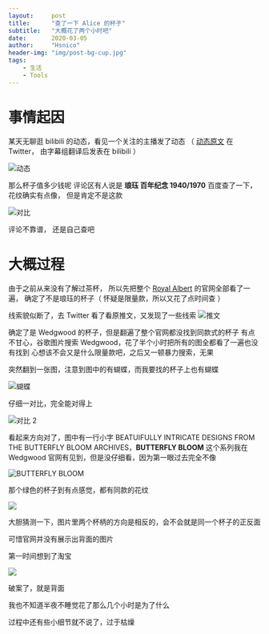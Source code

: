 ```yaml
---
layout:     post
title:      "查了一下 Alice 的杯子"
subtitle:   "大概花了两个小时吧"
date:       2020-03-05
author:     "Hsnico"
header-img: "img/post-bg-cup.jpg"
tags:
    - 生活
    - Tools
---
```


# 事情起因
某天无聊逛 bilibili 的动态，看见一个关注的主播发了动态
（ [动态原文][po] 在 Twitter， 由字幕组翻译后发表在 bilibili ）

![动态](/img/posts/20200305/1.jpg)

那么杯子值多少钱呢
评论区有人说是 **琅珏 百年纪念 1940/1970**
百度查了一下， 花纹确实有点像， 但是肯定不是这款

![对比](/img/posts/20200305/2.jpg)

评论不靠谱， 还是自己查吧
# 大概过程
由于之前从来没有了解过茶杯， 所以先把整个 [Royal Albert][ra] 的官网全部看了一遍， 确定了不是琅珏的杯子（ 怀疑是限量款，所以又花了点时间查 ）

线索貌似断了，去 Twitter 看了看原推文，又发现了一些线索
![推文](/img/posts/20200305/3.jpg)

确定了是 Wedgwood 的杯子，但是翻遍了整个官网都没找到同款式的杯子
有点不甘心，谷歌图片搜索 Wedgwood，花了半个小时把所有的图全都看了一遍也没有找到
心想该不会又是什么限量款吧，之后又一顿暴力搜索，无果

突然翻到一张图，注意到图中的有蝴蝶，而我要找的杯子上也有蝴蝶

![蝴蝶](/img/posts/20200305/4.jpg)

仔细一对比，完全能对得上

![对比 2](/img/posts/20200305/5.jpg)

看起来方向对了，图中有一行小字 BEATUIFULLY INTRICATE DESIGNS FROM THE BUTTERFLY BLOOM ARCHIVES，**BUTTERFLY BLOOM** 这个系列我在 Wedgwood 官网有见到，但是没仔细看，因为第一眼过去完全不像

![BUTTERFLY BLOOM](/img/posts/20200305/6.jpg)

那个绿色的杯子到有点感觉，都有同款的花纹

![](/img/posts/20200305/7.jpg)

大胆猜测一下，图片里两个杯柄的方向是相反的，会不会就是同一个杯子的正反面

可惜官网并没有展示出背面的图片

第一时间想到了淘宝

![](/img/posts/20200305/8.jpg)

破案了，就是背面

我也不知道半夜不睡觉花了那么几个小时是为了什么

过程中还有些小细节就不说了，过于枯燥

 [ra]:https://www.royalalbert.com/
 [po]:https://twitter.com/AliceMononobe/status/1234493916650577921
